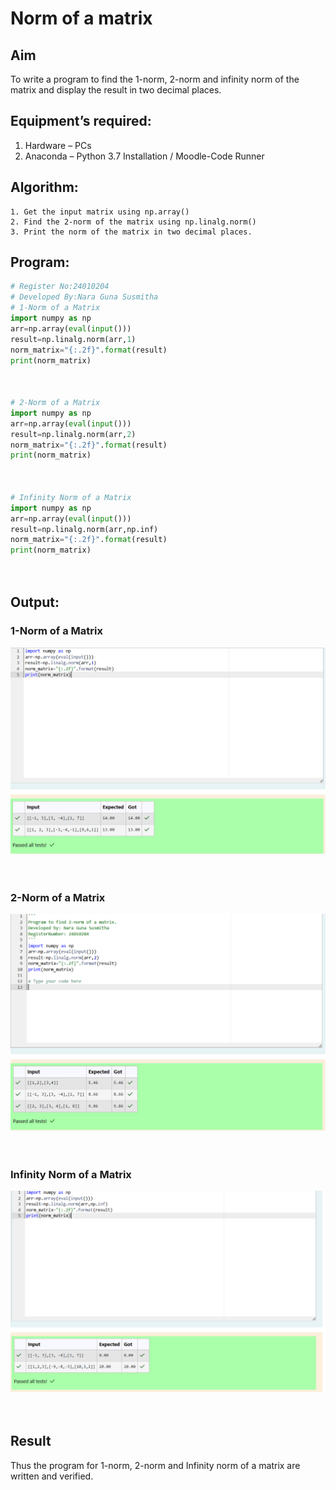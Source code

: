 # Norm of a matrix
## Aim
To write a program to find the 1-norm, 2-norm and infinity norm of the matrix and display the result in two decimal places.
## Equipment’s required:
1.	Hardware – PCs
2.	Anaconda – Python 3.7 Installation / Moodle-Code Runner
## Algorithm:
	1. Get the input matrix using np.array()   
    2. Find the 2-norm of the matrix using np.linalg.norm()
	3. Print the norm of the matrix in two decimal places.
## Program:
```Python
# Register No:24010204
# Developed By:Nara Guna Susmitha
# 1-Norm of a Matrix
import numpy as np
arr=np.array(eval(input()))
result=np.linalg.norm(arr,1)
norm_matrix="{:.2f}".format(result)
print(norm_matrix)



# 2-Norm of a Matrix
import numpy as np
arr=np.array(eval(input()))
result=np.linalg.norm(arr,2)
norm_matrix="{:.2f}".format(result)
print(norm_matrix)



# Infinity Norm of a Matrix
import numpy as np
arr=np.array(eval(input()))
result=np.linalg.norm(arr,np.inf)
norm_matrix="{:.2f}".format(result)
print(norm_matrix)




```
## Output:
### 1-Norm of a Matrix
![output](<Screenshot 2024-11-28 181713.png>)
<br>
<br>
<br>

### 2-Norm of a Matrix
![output](<Screenshot 2024-11-28 181734.png>)
<br>
<br>
<br>

### Infinity Norm of a Matrix
![output](<Screenshot 2024-11-28 181751.png>)
<br>
<br>
<br>

## Result
Thus the program for 1-norm, 2-norm and Infinity norm of a matrix are written and verified.
